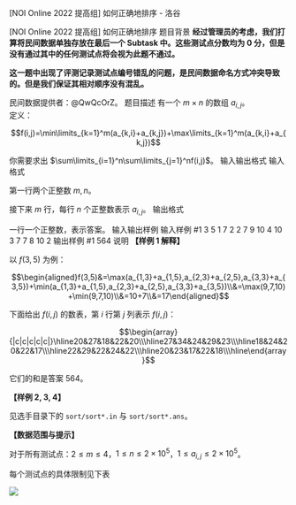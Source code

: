 



[NOI Online 2022 提高组] 如何正确地排序 - 洛谷














[NOI Online 2022 提高组] 如何正确地排序
题目背景
**经过管理员的考虑，我们打算将民间数据单独存放在最后一个 Subtask 中。这些测试点分数均为 0 分，但是没有通过其中的任何测试点将会视为此题不通过。**

**这一题中出现了评测记录测试点编号错乱的问题，是民间数据命名方式冲突导致的。但是我们保证其相对顺序没有混乱。**

民间数据提供者：@QwQcOrZ。
题目描述
有一个 $m\times n$ 的数组 $a_{i,j}$。  
定义：

$$f(i,j)=\min\limits_{k=1}^m(a_{k,i}+a_{k,j})+\max\limits_{k=1}^m(a_{k,i}+a_{k,j})$$

你需要求出 $\sum\limits_{i=1}^n\sum\limits_{j=1}^nf(i,j)$。
输入输出格式
输入格式

第一行两个正整数 $m,n$。

接下来 $m$ 行，每行 $n$ 个正整数表示 $a_{i,j}$。
输出格式

一行一个正整数，表示答案。
输入输出样例
输入样例 #1
3 5
1 7 2 2 7
9 10 4 10 3
7 7 8 10 2
输出样例 #1
564
说明
**【样例 1 解释】**

以 $f(3,5)$ 为例：

$$\begin{aligned}f(3,5)&=\max(a_{1,3}+a_{1,5},a_{2,3}+a_{2,5},a_{3,3}+a_{3,5})+\min(a_{1,3}+a_{1,5},a_{2,3}+a_{2,5},a_{3,3}+a_{3,5})\\&=\max(9,7,10)+\min(9,7,10)\\&=10+7\\&=17\end{aligned}$$

下面给出 $f(i,j)$ 的数表，第 $i$ 行第 $j$ 列表示 $f(i,j)$：

$$\begin{array}{|c|c|c|c|c|}\hline20&27&18&22&20\\\hline27&34&24&29&23\\\hline18&24&20&22&17\\\hline22&29&22&24&22\\\hline20&23&17&22&18\\\hline\end{array}$$

它们的和是答案 $564$。

**【样例 2, 3, 4】**

见选手目录下的 `sort/sort*.in` 与 `sort/sort*.ans`。

**【数据范围与提示】**

对于所有测试点：$2\le m\le 4$，$1\le n\le 2\times {10}^5$，$1\le a_{i,j}\le 2\times 10^5$。

每个测试点的具体限制见下表

![](https://cdn.luogu.com.cn/upload/image_hosting/h38vdmnj.png)







